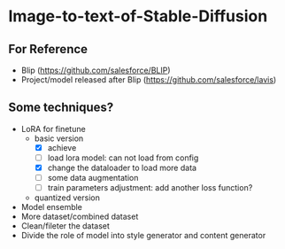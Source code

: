 # Image-to-text-of-Stable-Diffusion

## For Reference

* Blip (https://github.com/salesforce/BLIP)
* Project/model released after Blip (https://github.com/salesforce/lavis)

## Some techniques?

* LoRA for finetune
    * basic version
        - [x] achieve
        - [ ] load lora model: can not load from config
        - [x] change the dataloader to load more data
        - [ ] some data augmentation
        - [ ] train parameters adjustment: add another loss function?
    * quantized version
* Model ensemble
* More dataset/combined dataset
* Clean/fileter the dataset
* Divide the role of model into style generator and content generator
